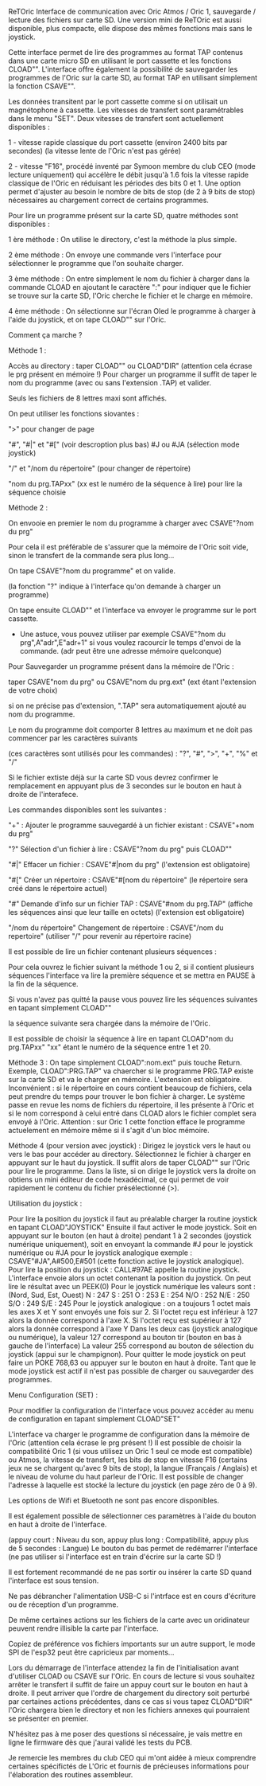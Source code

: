 ReTOric
Interface de communication avec Oric Atmos / Oric 1, sauvegarde / lecture des fichiers sur carte SD.
Une version mini de ReTOric est aussi disponible, plus compacte, elle dispose des mêmes fonctions mais sans le joystick.

Cette interface permet de lire des programmes au format TAP contenus dans une carte micro SD en utilisant le port cassette
et les fonctions CLOAD"".
L'interface offre également la possibilité de sauvegarder les programmes de l'Oric sur la carte SD, au format TAP en utilisant
simplement la fonction CSAVE"".

Les données transitent par le port cassette comme si on utilisait un magnétophone à cassette.
Les vitesses de transfert sont paramétrables dans le menu "SET". 
Deux vitesses de transfert sont actuellement disponibles :

1 - vitesse rapide classique du port cassette (environ 2400 bits par secondes)
(la vitesse lente de l'Oric n'est pas gérée)

2 - vitesse "F16", procédé inventé par Symoon membre du club CEO (mode lecture uniquement)
qui accélère le débit jusqu'à 1.6 fois la vitesse rapide classique de l'Oric
en réduisant les périodes des bits 0 et 1.
Une option permet d'ajuster au besoin le nombre de bits de stop (de 2 à 9 bits de stop)
nécessaires au chargement correct de certains programmes.

Pour lire un programme présent sur la carte SD, quatre méthodes sont disponibles :

1 ère méthode :
On utilise le directory, c'est la méthode la plus simple.

2 ème méthode :
On envoye une commande vers l'interface pour sélectionner le programme que l'on souhaite charger.

3 ème méthode :
On entre simplement le nom du fichier à charger dans la commande CLOAD en ajoutant le caractère ":"
pour indiquer que le fichier se trouve sur la carte SD, l'Oric cherche le fichier et le charge en mémoire.

4 ème méthode :
On sélectionne sur l'écran Oled le programme à charger à l'aide du joystick, et on tape CLOAD"" sur l'Oric.

Comment ça marche ?

Méthode 1 :

Accès au directory : taper CLOAD"" ou CLOAD"DIR"  (attention cela écrase le prg présent en mémoire !)
Pour charger un programme il suffit de taper le nom du programme (avec ou sans l'extension .TAP) et valider.

Seuls les fichiers de 8 lettres maxi sont affichés.

On peut utiliser les fonctions siovantes :

">" pour changer de page

"#", "#|" et "#[" (voir descroption plus bas) #J ou #JA (sélection mode joystick)

"/" et "/nom du répertoire" (pour changer de répertoire)

"nom du prg.TAPxx"   (xx est le numéro de la séquence à lire) pour lire la séquence choisie

Méthode 2 :

On envooie en premier le nom du programme à charger avec CSAVE"?nom du prg"

Pour cela il est préférable de s'assurer que la mémoire de l'Oric soit vide, sinon le transfert de la commande sera plus long...

On tape CSAVE"?nom du programme" et on valide. 

(la fonction "?" indique à l'interface qu'on demande à charger un programme)

On tape ensuite CLOAD"" et l'interface va envoyer le programme sur le port cassette.

* Une astuce, vous pouvez utiliser par exemple CSAVE"?nom du prg",A"adr",E"adr+1" si vous voulez
racourcir le temps d'envoi de la commande. (adr peut être une adresse mémoire quelconque)
                  
Pour Sauvegarder un programme présent dans la mémoire de l'Oric :

taper CSAVE"nom du prg" ou CSAVE"nom du prg.ext" (ext étant l'extension de votre choix)

si on ne précise pas d'extension, ".TAP" sera automatiquement ajouté au nom du programme.

Le nom du programme doit comporter 8 lettres au maximum et ne doit pas commencer par les caractères suivants 

(ces caractères sont utilisés pour les commandes) : "?", "#", ">", "+", "%" et "/"

Si le fichier extiste déjà sur la carte SD vous devrez confirmer le remplacement
en appuyant plus de 3 secondes sur le bouton en haut à droite de l'interafece.

Les commandes disponibles sont les suivantes :

"+" : Ajouter le programme sauvegardé à un fichier existant : CSAVE"+nom du prg"

"?" Sélection d'un fichier à lire : CSAVE"?nom du prg" puis CLOAD""

"#|" Effacer un fichier : CSAVE"#|nom du prg" (l'extension est obligatoire)

"#[" Créer un répertoire : CSAVE"#[nom du répertoire" (le répertoire sera créé dans le répertoire actuel)

"#" Demande d'info sur un fichier TAP : CSAVE"#nom du prg.TAP" (affiche les séquences ainsi que leur taille en octets)
(l'extension est obligatoire)

"/nom du répertoire" Changement de répertoire : CSAVE"/nom du repertoire"   (utiliser "/" pour revenir au répertoire racine)

Il est possible de lire un fichier contenant plusieurs séquences :

Pour cela ouvrez le fichier suivant la méthode 1 ou 2, si il contient plusieurs séquences l'interface va lire la première
séquence et se mettra en PAUSE à la fin de la séquence.

Si vous n'avez pas quitté la pause vous pouvez lire les séquences suivantes en tapant simplement CLOAD""

la séquence suivante sera chargée dans la mémoire de l'Oric.

Il est possible de choisir la séquence à lire en tapant CLOAD"nom du prg.TAPxx"
"xx" étant le numéro de la séquence entre 1 et 20.

Méthode 3 :
On tape simplement CLOAD":nom.ext" puis touche Return.
Exemple, CLOAD":PRG.TAP" va chaercher si le programme PRG.TAP existe sur la carte SD et va le charger en mémoire.
L'extension est obligatoire. 
Inconvénient : si le répertoire en cours contient beaucoup de fichiers, cela peut prendre du temps pour trouver le bon
fichier à charger. Le système passe en revue les noms de fichiers du répertoire, il les présente à l'Oric et si le nom
correspond à celui entré dans CLOAD alors le fichier complet sera envoyé à l'Oric.
Attention : sur Oric 1 cette fonction efface le programme actuelement en mémoire même si il s'agit d'un bloc mémoire.

Méthode 4 (pour version avec joystick) :
Dirigez le joystick vers le haut ou vers le bas pour accéder au directory. Sélectionnez le fichier à charger en appuyant sur le
haut du joystick. Il suffit alors de taper CLOAD"" sur l'Oric pour lire le programme.
Dans la liste, si on dirige le joystick vers la droite on obtiens un mini éditeur de code hexadécimal, ce qui permet de voir rapidement 
le contenu du fichier présélectionné (>).

Utilisation du joystick :

Pour lire la position du joystick il faut au préalable charger la routine joystick en tapant CLOAD"JOYSTICK"
Ensuite il faut activer le mode joystick. Soit en appuyant sur le bouton (en haut à droite) pendant 1 à 2 secondes
(joystick numérique uniquement), soit en envoyant la commande #J pour le joystick numérique ou #JA pour le joystick analogique
exemple : CSAVE"#JA",A#500,E#501 (cette fonction active le joystick analogique).
Pour lire la position du joystick :
CALL#97AE appelle la routine joystick. L'interface envoie alors un octet contenant la position du joystick. 
On peut lire le résultat avec un PEEK(0)
Pour le joystick numérique les valeurs sont : (Nord, Sud, Est, Ouest)
N : 247  S : 251  O : 253 E : 254
N/O : 252 N/E : 250 S/O : 249 S/E : 245
Pour le joystick analogique :
on a toujours 1 octet mais les axes X et Y sont envoyés une fois sur 2.
Si l'octet reçu est inférieur à 127 alors la donnée correspond à l'axe X.
Si l'octet reçu est supérieur à 127 alors la donnée correspond à l'axe Y
Dans les deux cas (joystick analogique ou numérique), la valeur 127 correspond au bouton tir (bouton en bas à gauche de l'interface)
La valeur 255 correspond au bouton de sélection du joystick (appui sur le champignon).
Pour quitter le mode joystick on peut faire un POKE 768,63 ou appuyer sur le bouton en haut à droite.
Tant que le mode joystick est actif il n'est pas possible de charger ou sauvegarder des programmes.

Menu Configuration (SET) :

Pour modifier la configuration de l'interface vous pouvez accéder au menu de configuration
en tapant simplement CLOAD"SET"

L'interface va charger le programme de configuration dans la mémoire de l'Oric (attention cela écrase le prg présent !)
Il est possible de choisir la compatibilité Oric 1 (si vous utilisez un Oric 1 seul ce mode est compatible) ou Atmos,
la vitesse de transfert, les bits de stop en vitesse F16 (certains jeux ne se chargent qu'avec 9 bits de stop),
la langue (Français / Anglais) et le niveau de volume du haut parleur de l'Oric.
Il est possible de changer l'adresse à laquelle est stocké la lecture du joystick (en page zéro de 0 à 9).

Les options de Wifi et Bluetooth ne sont pas encore disponibles.

Il est également possible de sélectionner ces paramètres à l'aide du bouton en haut à droite de l'interface.

(appuy court : Niveau du son, appuy plus long : Compatibilité, appuy plus de 5 secondes : Langue)
Le bouton du bas permet de redémarrer l'interface (ne pas utiliser si l'interface est en train d'écrire sur la carte SD !)

Il est fortement recommandé de ne pas sortir ou insérer la carte SD quand l'interface est sous tension.

Ne pas débrancher l'alimentation USB-C si l'intrface est en cours d'écriture ou de réception d'un programme.

De même certaines actions sur les fichiers de la carte avec un oridinateur peuvent rendre illisible la carte par l'interface.

Copiez de préférence vos fichiers importants sur un autre support, le mode SPI de l'esp32 peut être capricieux par moments...

Lors du démarrage de l'interface attendez la fin de l'initialisation avant d'utiliser CLOAD ou CSAVE sur l'Oric.
En cours de lecture si vous souhaitez arrêter le transfert il suffit de faire un appuy court sur le bouton en haut à droite.
Il peut arriver que l'ordre de chargement du directory soit perturbé par certaines actions précédentes, dans ce cas si vous 
tapez CLOAD"DIR" l'Oric chargera bien le directory et non les fichiers annexes qui pourraient se présenter en premier.

N'hésitez pas à me poser des questions si nécessaire, je vais mettre en ligne le firmware dès que j'aurai validé les tests du PCB.

Je remercie les membres du club CEO qui m'ont aidée à mieux comprendre certaines spécifictés de L'Oric et fournis
de précieuses informations pour l'élaboration des routines assembleur.
